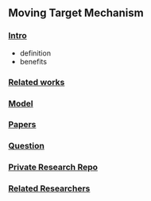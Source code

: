 ## Moving Target Mechanism


### [Intro](./intro)
- definition
- benefits

### [Related works](./related-work)

### [Model](./model)

### [Papers](./papers)

### [Question](./file/question.md)

### [Private Research Repo](../../../../Moving-Target-Defense)

### [Related Researchers](./file/peers.md)
